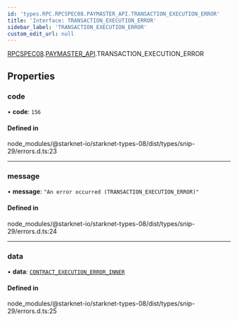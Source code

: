 ```yaml
---
id: 'types.RPC.RPCSPEC08.PAYMASTER_API.TRANSACTION_EXECUTION_ERROR'
title: 'Interface: TRANSACTION_EXECUTION_ERROR'
sidebar_label: 'TRANSACTION_EXECUTION_ERROR'
custom_edit_url: null
---
```


[RPCSPEC08](../namespaces/types.RPC.RPCSPEC08.md).[PAYMASTER_API](../namespaces/types.RPC.RPCSPEC08.PAYMASTER_API.md).TRANSACTION_EXECUTION_ERROR

## Properties

### code

• **code**: `156`

#### Defined in

node_modules/@starknet-io/starknet-types-08/dist/types/snip-29/errors.d.ts:23

---

### message

• **message**: `"An error occurred (TRANSACTION_EXECUTION_ERROR)"`

#### Defined in

node_modules/@starknet-io/starknet-types-08/dist/types/snip-29/errors.d.ts:24

---

### data

• **data**: [`CONTRACT_EXECUTION_ERROR_INNER`](../namespaces/types.RPC.RPCSPEC08.API.md#contract_execution_error_inner)

#### Defined in

node_modules/@starknet-io/starknet-types-08/dist/types/snip-29/errors.d.ts:25

